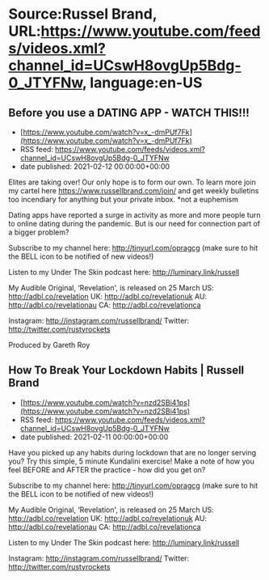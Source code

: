 # Source:Russel Brand, URL:https://www.youtube.com/feeds/videos.xml?channel_id=UCswH8ovgUp5Bdg-0_JTYFNw, language:en-US

## Before you use a DATING APP - WATCH THIS!!!
 - [https://www.youtube.com/watch?v=x_-dmPUf7Fk](https://www.youtube.com/watch?v=x_-dmPUf7Fk)
 - RSS feed: https://www.youtube.com/feeds/videos.xml?channel_id=UCswH8ovgUp5Bdg-0_JTYFNw
 - date published: 2021-02-12 00:00:00+00:00

Elites are taking over! Our only hope is to form our own. To learn more join my cartel here https://www.russellbrand.com/join/ and get weekly bulletins too incendiary for anything but your private inbox.
*not a euphemism

Dating apps have reported a surge in activity as more and more people turn to online dating during the pandemic. But is our need for connection part of a bigger problem? 

Subscribe to my channel here: http://tinyurl.com/opragcg
(make sure to hit the BELL icon to be notified of new videos!)

Listen to my Under The Skin podcast here: 
http://luminary.link/russell

My Audible Original, ‘Revelation', is released on 25 March
US: http://adbl.co/revelation
UK: http://adbl.co/revelationuk
AU: http://adbl.co/revelationau
CA: http://adbl.co/revelationca

Instagram: http://instagram.com/russellbrand/
Twitter: http://twitter.com/rustyrockets

Produced by Gareth Roy

## How To Break Your Lockdown Habits | Russell Brand
 - [https://www.youtube.com/watch?v=nzd2SBi41ps](https://www.youtube.com/watch?v=nzd2SBi41ps)
 - RSS feed: https://www.youtube.com/feeds/videos.xml?channel_id=UCswH8ovgUp5Bdg-0_JTYFNw
 - date published: 2021-02-11 00:00:00+00:00

Have you picked up any habits during lockdown that are no longer serving you? Try this simple, 5 minute Kundalini exercise! Make a note of how you feel BEFORE and AFTER the practice - how did you get on?

Subscribe to my channel here: http://tinyurl.com/opragcg
(make sure to hit the BELL icon to be notified of new videos!)

My Audible Original, ‘Revelation', is released on 25 March
US: http://adbl.co/revelation
UK: http://adbl.co/revelationuk
AU: http://adbl.co/revelationau
CA: http://adbl.co/revelationca

Listen to my Under The Skin podcast here: 
http://luminary.link/russell

Instagram: http://instagram.com/russellbrand/
Twitter: http://twitter.com/rustyrockets

